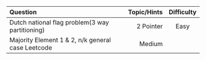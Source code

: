 Question | Topic/Hints | Difficulty
| :--- | ---: | :---:
Dutch national flag problem(3 way partitioning)  | 2 Pointer | Easy
Majority Element 1 & 2, n/k general case Leetcode |Medium
